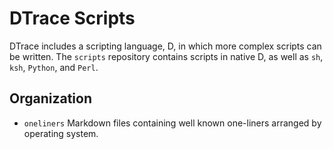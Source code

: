 # DTrace Scripts 

DTrace includes a scripting language, D, in which more complex scripts
can be written.  The `scripts` repository contains scripts in native
D, as well as `sh`, `ksh`, `Python`, and `Perl`.

## Organization

 * `oneliners` Markdown files containing well known one-liners
   arranged by operating system.
   

 
